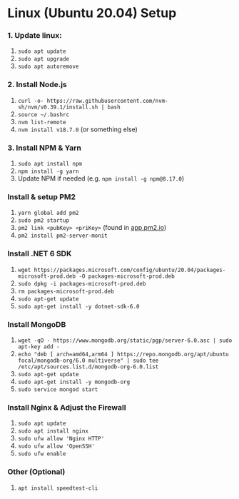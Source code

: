 # Linux (Ubuntu 20.04) Setup

### 1. Update linux:
1. `sudo apt update`
2. `sudo apt upgrade`
3. `sudo apt autoremove`

### 2. Install Node.js
1. `curl -o- https://raw.githubusercontent.com/nvm-sh/nvm/v0.39.1/install.sh | bash`
2. `source ~/.bashrc`
3. `nvm list-remote`
4. `nvm install v18.7.0` (or something else)

### 3. Install NPM & Yarn
1. `sudo apt install npm`
2. `npm install -g yarn`
3. Update NPM if needed (e.g. `npm install -g npm@8.17.0`)

### Install & setup PM2
1. `yarn global add pm2`
2. `sudo pm2 startup`
3. `pm2 link <pubKey> <priKey>` (found in [app.pm2.io](https://app.pm2.io/))
4. `pm2 install pm2-server-monit`

### Install .NET 6 SDK
1. `wget https://packages.microsoft.com/config/ubuntu/20.04/packages-microsoft-prod.deb -O packages-microsoft-prod.deb`
2. `sudo dpkg -i packages-microsoft-prod.deb`
3. `rm packages-microsoft-prod.deb`
4. `sudo apt-get update`
5. `sudo apt-get install -y dotnet-sdk-6.0`

### Install MongoDB
1. `wget -qO - https://www.mongodb.org/static/pgp/server-6.0.asc | sudo apt-key add -`
2. `echo "deb [ arch=amd64,arm64 ] https://repo.mongodb.org/apt/ubuntu focal/mongodb-org/6.0 multiverse" | sudo tee /etc/apt/sources.list.d/mongodb-org-6.0.list`
3. `sudo apt-get update`
4. `sudo apt-get install -y mongodb-org`
5. `sudo service mongod start`

### Install Nginx & Adjust the Firewall
1. `sudo apt update`
2. `sudo apt install nginx`
3. `sudo ufw allow 'Nginx HTTP'`
4. `sudo ufw allow 'OpenSSH'`
5. `sudo ufw enable`

### Other (Optional)
1. `apt install speedtest-cli`
